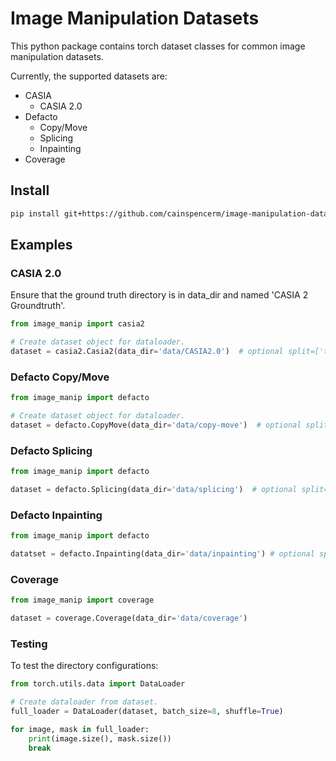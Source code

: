 # Image Manipulation Datasets

This python package contains torch dataset classes for common image manipulation datasets.

Currently, the supported datasets are:
- CASIA
    - CASIA 2.0
- Defacto
    - Copy/Move
    - Splicing
    - Inpainting
- Coverage

## Install
```bash
pip install git+https://github.com/cainspencerm/image-manipulation-datasets.git@0.5
```

## Examples

### CASIA 2.0

Ensure that the ground truth directory is in data_dir and named 'CASIA 2 Groundtruth'.

```python
from image_manip import casia2

# Create dataset object for dataloader.
dataset = casia2.Casia2(data_dir='data/CASIA2.0')  # optional split=['train', 'val', 'test', 'benchmark', 'full']
```

### Defacto Copy/Move

```python
from image_manip import defacto

# Create dataset object for dataloader.
dataset = defacto.CopyMove(data_dir='data/copy-move')  # optional split=['train', 'val', 'test', 'benchmark', 'full']
```

### Defacto Splicing

```python
from image_manip import defacto

dataset = defacto.Splicing(data_dir='data/splicing')  # optional split=['train', 'val', 'test', 'benchmark', 'full']
```

### Defacto Inpainting

```python
from image_manip import defacto

datatset = defacto.Inpainting(data_dir='data/inpainting') # optional split=['train', 'val', 'test', 'benchmark', 'full']
```

### Coverage

```python
from image_manip import coverage

dataset = coverage.Coverage(data_dir='data/coverage')
```

### Testing

To test the directory configurations:
```python
from torch.utils.data import DataLoader

# Create dataloader from dataset.
full_loader = DataLoader(dataset, batch_size=8, shuffle=True)

for image, mask in full_loader:
    print(image.size(), mask.size())
    break
```
